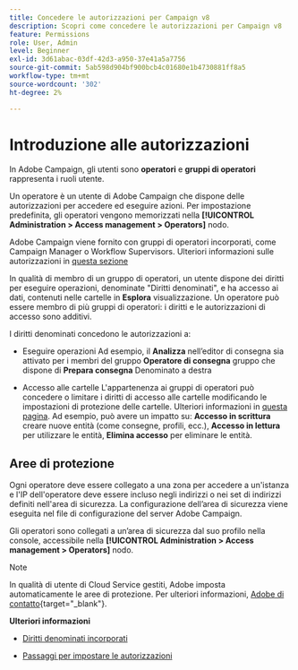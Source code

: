 ```yaml
---
title: Concedere le autorizzazioni per Campaign v8
description: Scopri come concedere le autorizzazioni per Campaign v8
feature: Permissions
role: User, Admin
level: Beginner
exl-id: 3d61abac-03df-42d3-a950-37e41a5a7756
source-git-commit: 5ab598d904bf900bcb4c01680e1b4730881ff8a5
workflow-type: tm+mt
source-wordcount: '302'
ht-degree: 2%

---
```


# Introduzione alle autorizzazioni

In Adobe Campaign, gli utenti sono **operatori** e **gruppi di operatori** rappresenta i ruoli utente.

Un operatore è un utente di Adobe Campaign che dispone delle autorizzazioni per accedere ed eseguire azioni. Per impostazione predefinita, gli operatori vengono memorizzati nella **[!UICONTROL Administration > Access management > Operators]** nodo.

Adobe Campaign viene fornito con gruppi di operatori incorporati, come Campaign Manager o Workflow Supervisors. Ulteriori informazioni sulle autorizzazioni in [questa sezione](../start/gs-permissions.md)

In qualità di membro di un gruppo di operatori, un utente dispone dei diritti per eseguire operazioni, denominate &quot;Diritti denominati&quot;, e ha accesso ai dati, contenuti nelle cartelle in **Esplora** visualizzazione. Un operatore può essere membro di più gruppi di operatori: i diritti e le autorizzazioni di accesso sono additivi.

I diritti denominati concedono le autorizzazioni a:

* Eseguire operazioni Ad esempio, il **Analizza** nell’editor di consegna sia attivato per i membri del gruppo **Operatore di consegna** gruppo che dispone di **Prepara consegna** Denominato a destra

* Accesso alle cartelle L&#39;appartenenza ai gruppi di operatori può concedere o limitare i diritti di accesso alle cartelle modificando le impostazioni di protezione delle cartelle. Ulteriori informazioni in [questa pagina](../start/folder-permissions.md). Ad esempio, può avere un impatto su: **Accesso in scrittura** creare nuove entità (come consegne, profili, ecc.), **Accesso in lettura** per utilizzare le entità, **Elimina accesso** per eliminare le entità.

## Aree di protezione

Ogni operatore deve essere collegato a una zona per accedere a un&#39;istanza e l&#39;IP dell&#39;operatore deve essere incluso negli indirizzi o nei set di indirizzi definiti nell&#39;area di sicurezza. La configurazione dell’area di sicurezza viene eseguita nel file di configurazione del server Adobe Campaign.

Gli operatori sono collegati a un’area di sicurezza dal suo profilo nella console, accessibile nella **[!UICONTROL Administration > Access management > Operators]** nodo.

>[!NOTE]
>
>In qualità di utente di Cloud Service gestiti, Adobe imposta automaticamente le aree di protezione. Per ulteriori informazioni, [Adobe di contatto](https://helpx.adobe.com/it/enterprise/admin-guide.html/enterprise/using/support-for-experience-cloud.ug.html){target="_blank"}.

**Ulteriori informazioni**

* [Diritti denominati incorporati](../start/gs-permissions.md)

* [Passaggi per impostare le autorizzazioni](../start/manage-permissions.md)
